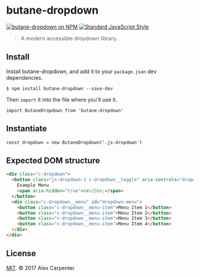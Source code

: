 # butane-dropdown

[![butane-dropdown on NPM](https://img.shields.io/npm/v/butane-dropdown.svg?style=flat-square)](https://www.npmjs.com/package/butane-dropdown) [![Standard JavaScript Style](https://img.shields.io/badge/code_style-standard-brightgreen.svg?style=flat-square)](http://standardjs.com/)

> A modern accessible dropdown library.

## Install

Install butane-dropdown, and add it to your `package.json` dev dependencies.

```
$ npm install butane-dropdown --save-dev
```

Then `import` it into the file where you'll use it.

```es6
import ButaneDropdown from 'butane-dropdown'
```

## Instantiate

```es6
const dropdown = new ButaneDropdown('.js-dropdown')
```

## Expected DOM structure

```html
<div class="c-dropdown">
  <button class="js-dropdown-1 c-dropdown__toggle" aria-controls="dropdown-menu">
    Example Menu
    <span aria-hidden="true">&#x25be;</span>
  </button>
  <div class="c-dropdown__menu" id="dropdown-menu">
    <button class="c-dropdown__menu-item">Menu Item 1</button>
    <button class="c-dropdown__menu-item">Menu Item 2</button>
    <button class="c-dropdown__menu-item">Menu Item 3</button>
    <button class="c-dropdown__menu-item">Menu Item 4</button>
  </div>
</div>
```

## License

[MIT](https://opensource.org/licenses/MIT). © 2017 Alex Carpenter
